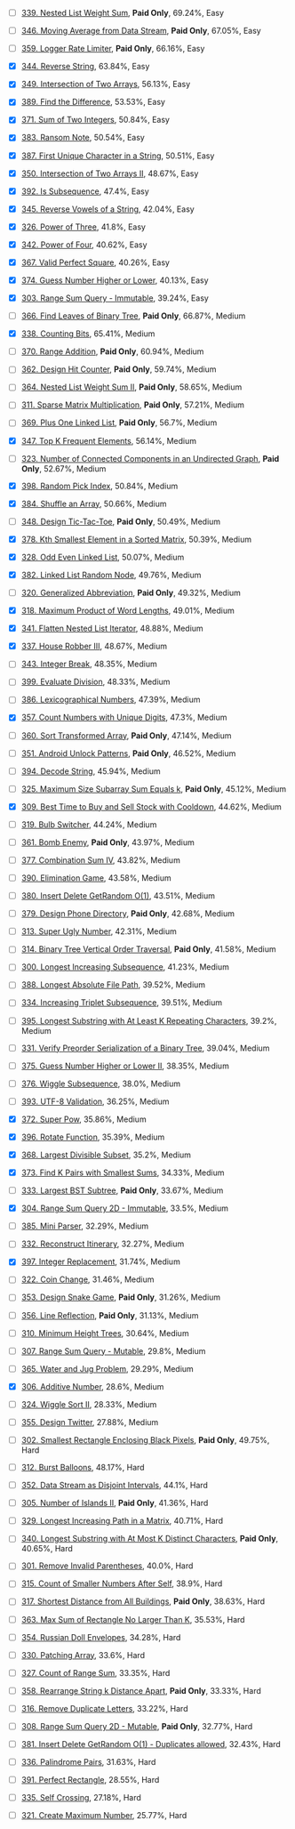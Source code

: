 - [ ] [339. Nested List Weight Sum](https://leetcode.com/problems/nested-list-weight-sum/), **Paid Only**, 69.24%, Easy

- [ ] [346. Moving Average from Data Stream](https://leetcode.com/problems/moving-average-from-data-stream/), **Paid Only**, 67.05%, Easy

- [ ] [359. Logger Rate Limiter](https://leetcode.com/problems/logger-rate-limiter/), **Paid Only**, 66.16%, Easy

- [x] [344. Reverse String](https://leetcode.com/problems/reverse-string/), 63.84%, Easy

- [x] [349. Intersection of Two Arrays](https://leetcode.com/problems/intersection-of-two-arrays/), 56.13%, Easy

- [x] [389. Find the Difference](https://leetcode.com/problems/find-the-difference/), 53.53%, Easy

- [x] [371. Sum of Two Integers](https://leetcode.com/problems/sum-of-two-integers/), 50.84%, Easy

- [x] [383. Ransom Note](https://leetcode.com/problems/ransom-note/), 50.54%, Easy

- [x] [387. First Unique Character in a String](https://leetcode.com/problems/first-unique-character-in-a-string/), 50.51%, Easy

- [x] [350. Intersection of Two Arrays II](https://leetcode.com/problems/intersection-of-two-arrays-ii/), 48.67%, Easy

- [x] [392. Is Subsequence](https://leetcode.com/problems/is-subsequence/), 47.4%, Easy

- [x] [345. Reverse Vowels of a String](https://leetcode.com/problems/reverse-vowels-of-a-string/), 42.04%, Easy

- [x] [326. Power of Three](https://leetcode.com/problems/power-of-three/), 41.8%, Easy

- [x] [342. Power of Four](https://leetcode.com/problems/power-of-four/), 40.62%, Easy

- [x] [367. Valid Perfect Square](https://leetcode.com/problems/valid-perfect-square/), 40.26%, Easy

- [x] [374. Guess Number Higher or Lower](https://leetcode.com/problems/guess-number-higher-or-lower/), 40.13%, Easy

- [x] [303. Range Sum Query - Immutable](https://leetcode.com/problems/range-sum-query-immutable/), 39.24%, Easy

- [ ] [366. Find Leaves of Binary Tree](https://leetcode.com/problems/find-leaves-of-binary-tree/), **Paid Only**, 66.87%, Medium

- [x] [338. Counting Bits](https://leetcode.com/problems/counting-bits/), 65.41%, Medium

- [ ] [370. Range Addition](https://leetcode.com/problems/range-addition/), **Paid Only**, 60.94%, Medium

- [ ] [362. Design Hit Counter](https://leetcode.com/problems/design-hit-counter/), **Paid Only**, 59.74%, Medium

- [ ] [364. Nested List Weight Sum II](https://leetcode.com/problems/nested-list-weight-sum-ii/), **Paid Only**, 58.65%, Medium

- [ ] [311. Sparse Matrix Multiplication](https://leetcode.com/problems/sparse-matrix-multiplication/), **Paid Only**, 57.21%, Medium

- [ ] [369. Plus One Linked List](https://leetcode.com/problems/plus-one-linked-list/), **Paid Only**, 56.7%, Medium

- [x] [347. Top K Frequent Elements](https://leetcode.com/problems/top-k-frequent-elements/), 56.14%, Medium

- [ ] [323. Number of Connected Components in an Undirected Graph](https://leetcode.com/problems/number-of-connected-components-in-an-undirected-graph/), **Paid Only**, 52.67%, Medium

- [x] [398. Random Pick Index](https://leetcode.com/problems/random-pick-index/), 50.84%, Medium

- [x] [384. Shuffle an Array](https://leetcode.com/problems/shuffle-an-array/), 50.66%, Medium

- [ ] [348. Design Tic-Tac-Toe](https://leetcode.com/problems/design-tic-tac-toe/), **Paid Only**, 50.49%, Medium

- [x] [378. Kth Smallest Element in a Sorted Matrix](https://leetcode.com/problems/kth-smallest-element-in-a-sorted-matrix/), 50.39%, Medium

- [x] [328. Odd Even Linked List](https://leetcode.com/problems/odd-even-linked-list/), 50.07%, Medium

- [x] [382. Linked List Random Node](https://leetcode.com/problems/linked-list-random-node/), 49.76%, Medium

- [ ] [320. Generalized Abbreviation](https://leetcode.com/problems/generalized-abbreviation/), **Paid Only**, 49.32%, Medium

- [x] [318. Maximum Product of Word Lengths](https://leetcode.com/problems/maximum-product-of-word-lengths/), 49.01%, Medium

- [x] [341. Flatten Nested List Iterator](https://leetcode.com/problems/flatten-nested-list-iterator/), 48.88%, Medium

- [x] [337. House Robber III](https://leetcode.com/problems/house-robber-iii/), 48.67%, Medium

- [ ] [343. Integer Break](https://leetcode.com/problems/integer-break/), 48.35%, Medium

- [ ] [399. Evaluate Division](https://leetcode.com/problems/evaluate-division/), 48.33%, Medium

- [ ] [386. Lexicographical Numbers](https://leetcode.com/problems/lexicographical-numbers/), 47.39%, Medium

- [x] [357. Count Numbers with Unique Digits](https://leetcode.com/problems/count-numbers-with-unique-digits/), 47.3%, Medium

- [ ] [360. Sort Transformed Array](https://leetcode.com/problems/sort-transformed-array/), **Paid Only**, 47.14%, Medium

- [ ] [351. Android Unlock Patterns](https://leetcode.com/problems/android-unlock-patterns/), **Paid Only**, 46.52%, Medium

- [ ] [394. Decode String](https://leetcode.com/problems/decode-string/), 45.94%, Medium

- [ ] [325. Maximum Size Subarray Sum Equals k](https://leetcode.com/problems/maximum-size-subarray-sum-equals-k/), **Paid Only**, 45.12%, Medium

- [x] [309. Best Time to Buy and Sell Stock with Cooldown](https://leetcode.com/problems/best-time-to-buy-and-sell-stock-with-cooldown/), 44.62%, Medium

- [ ] [319. Bulb Switcher](https://leetcode.com/problems/bulb-switcher/), 44.24%, Medium

- [ ] [361. Bomb Enemy](https://leetcode.com/problems/bomb-enemy/), **Paid Only**, 43.97%, Medium

- [ ] [377. Combination Sum IV](https://leetcode.com/problems/combination-sum-iv/), 43.82%, Medium

- [ ] [390. Elimination Game](https://leetcode.com/problems/elimination-game/), 43.58%, Medium

- [ ] [380. Insert Delete GetRandom O(1)](https://leetcode.com/problems/insert-delete-getrandom-o1/), 43.51%, Medium

- [ ] [379. Design Phone Directory](https://leetcode.com/problems/design-phone-directory/), **Paid Only**, 42.68%, Medium

- [ ] [313. Super Ugly Number](https://leetcode.com/problems/super-ugly-number/), 42.31%, Medium

- [ ] [314. Binary Tree Vertical Order Traversal](https://leetcode.com/problems/binary-tree-vertical-order-traversal/), **Paid Only**, 41.58%, Medium

- [ ] [300. Longest Increasing Subsequence](https://leetcode.com/problems/longest-increasing-subsequence/), 41.23%, Medium

- [ ] [388. Longest Absolute File Path](https://leetcode.com/problems/longest-absolute-file-path/), 39.52%, Medium

- [ ] [334. Increasing Triplet Subsequence](https://leetcode.com/problems/increasing-triplet-subsequence/), 39.51%, Medium

- [ ] [395. Longest Substring with At Least K Repeating Characters](https://leetcode.com/problems/longest-substring-with-at-least-k-repeating-characters/), 39.2%, Medium

- [ ] [331. Verify Preorder Serialization of a Binary Tree](https://leetcode.com/problems/verify-preorder-serialization-of-a-binary-tree/), 39.04%, Medium

- [ ] [375. Guess Number Higher or Lower II](https://leetcode.com/problems/guess-number-higher-or-lower-ii/), 38.35%, Medium

- [ ] [376. Wiggle Subsequence](https://leetcode.com/problems/wiggle-subsequence/), 38.0%, Medium

- [ ] [393. UTF-8 Validation](https://leetcode.com/problems/utf-8-validation/), 36.25%, Medium

- [x] [372. Super Pow](https://leetcode.com/problems/super-pow/), 35.86%, Medium

- [x] [396. Rotate Function](https://leetcode.com/problems/rotate-function/), 35.39%, Medium

- [x] [368. Largest Divisible Subset](https://leetcode.com/problems/largest-divisible-subset/), 35.2%, Medium

- [x] [373. Find K Pairs with Smallest Sums](https://leetcode.com/problems/find-k-pairs-with-smallest-sums/), 34.33%, Medium

- [ ] [333. Largest BST Subtree](https://leetcode.com/problems/largest-bst-subtree/), **Paid Only**, 33.67%, Medium

- [x] [304. Range Sum Query 2D - Immutable](https://leetcode.com/problems/range-sum-query-2d-immutable/), 33.5%, Medium

- [ ] [385. Mini Parser](https://leetcode.com/problems/mini-parser/), 32.29%, Medium

- [ ] [332. Reconstruct Itinerary](https://leetcode.com/problems/reconstruct-itinerary/), 32.27%, Medium

- [x] [397. Integer Replacement](https://leetcode.com/problems/integer-replacement/), 31.74%, Medium

- [ ] [322. Coin Change](https://leetcode.com/problems/coin-change/), 31.46%, Medium

- [ ] [353. Design Snake Game](https://leetcode.com/problems/design-snake-game/), **Paid Only**, 31.26%, Medium

- [ ] [356. Line Reflection](https://leetcode.com/problems/line-reflection/), **Paid Only**, 31.13%, Medium

- [ ] [310. Minimum Height Trees](https://leetcode.com/problems/minimum-height-trees/), 30.64%, Medium

- [ ] [307. Range Sum Query - Mutable](https://leetcode.com/problems/range-sum-query-mutable/), 29.8%, Medium

- [ ] [365. Water and Jug Problem](https://leetcode.com/problems/water-and-jug-problem/), 29.29%, Medium

- [x] [306. Additive Number](https://leetcode.com/problems/additive-number/), 28.6%, Medium

- [ ] [324. Wiggle Sort II](https://leetcode.com/problems/wiggle-sort-ii/), 28.33%, Medium

- [ ] [355. Design Twitter](https://leetcode.com/problems/design-twitter/), 27.88%, Medium

- [ ] [302. Smallest Rectangle Enclosing Black Pixels](https://leetcode.com/problems/smallest-rectangle-enclosing-black-pixels/), **Paid Only**, 49.75%, Hard

- [ ] [312. Burst Balloons](https://leetcode.com/problems/burst-balloons/), 48.17%, Hard

- [ ] [352. Data Stream as Disjoint Intervals](https://leetcode.com/problems/data-stream-as-disjoint-intervals/), 44.1%, Hard

- [ ] [305. Number of Islands II](https://leetcode.com/problems/number-of-islands-ii/), **Paid Only**, 41.36%, Hard

- [ ] [329. Longest Increasing Path in a Matrix](https://leetcode.com/problems/longest-increasing-path-in-a-matrix/), 40.71%, Hard

- [ ] [340. Longest Substring with At Most K Distinct Characters](https://leetcode.com/problems/longest-substring-with-at-most-k-distinct-characters/), **Paid Only**, 40.65%, Hard

- [ ] [301. Remove Invalid Parentheses](https://leetcode.com/problems/remove-invalid-parentheses/), 40.0%, Hard

- [ ] [315. Count of Smaller Numbers After Self](https://leetcode.com/problems/count-of-smaller-numbers-after-self/), 38.9%, Hard

- [ ] [317. Shortest Distance from All Buildings](https://leetcode.com/problems/shortest-distance-from-all-buildings/), **Paid Only**, 38.63%, Hard

- [ ] [363. Max Sum of Rectangle No Larger Than K](https://leetcode.com/problems/max-sum-of-rectangle-no-larger-than-k/), 35.53%, Hard

- [ ] [354. Russian Doll Envelopes](https://leetcode.com/problems/russian-doll-envelopes/), 34.28%, Hard

- [ ] [330. Patching Array](https://leetcode.com/problems/patching-array/), 33.6%, Hard

- [ ] [327. Count of Range Sum](https://leetcode.com/problems/count-of-range-sum/), 33.35%, Hard

- [ ] [358. Rearrange String k Distance Apart](https://leetcode.com/problems/rearrange-string-k-distance-apart/), **Paid Only**, 33.33%, Hard

- [ ] [316. Remove Duplicate Letters](https://leetcode.com/problems/remove-duplicate-letters/), 33.22%, Hard

- [ ] [308. Range Sum Query 2D - Mutable](https://leetcode.com/problems/range-sum-query-2d-mutable/), **Paid Only**, 32.77%, Hard

- [ ] [381. Insert Delete GetRandom O(1) - Duplicates allowed](https://leetcode.com/problems/insert-delete-getrandom-o1-duplicates-allowed/), 32.43%, Hard

- [ ] [336. Palindrome Pairs](https://leetcode.com/problems/palindrome-pairs/), 31.63%, Hard

- [ ] [391. Perfect Rectangle](https://leetcode.com/problems/perfect-rectangle/), 28.55%, Hard

- [ ] [335. Self Crossing](https://leetcode.com/problems/self-crossing/), 27.18%, Hard

- [ ] [321. Create Maximum Number](https://leetcode.com/problems/create-maximum-number/), 25.77%, Hard


